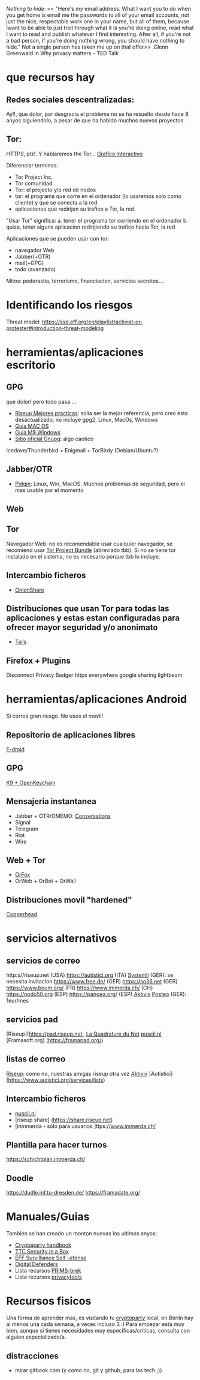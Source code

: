  *Nothing to hide*: << "Here's my email address. What I want you to do when you get home is email me the passwords to all of your email accounts, not just the nice, respectable work one in your name, but all of them, because Iwant to be able to just troll through what it is you're doing online, read what I want to read and publish whatever I find interesting. After all, if you're not a bad person, if you're doing nothing wrong, you should have nothing to hide." Not a single person has taken me up on that offer>> .Glenn Greenwald in Why privacy matters - TED Talk


# que recursos hay

## Redes sociales descentralizadas: 

Ay!!, que dolor, por desgracia el problema no se ha resuelto desde hace 8 anyos siguiendolo, a pesar de que ha habido muchos nuevos proyectos.

## Tor:
HTTP*S*, plz!. Y hablaremos the Tor...
[Grafico interactivo](https://www.eff.org/pages/tor-and-https)

Diferenciar terminos:
- Tor Project Inc.
- Tor comunidad
- Tor: el projecto y/o red de nodos
- tor: el programa que corre en el ordenador (lo usaremos solo como cliente) y que se conecta a la red
- aplicaciones que redirijen su trafico a Tor, la red.


"Usar Tor" significa:
a. tener el programa tor corriendo en el ordenador
b. quiza, tener alguna aplicacion redirijiendo su trafico hacia Tor, la red

Aplicaciones que se pueden usar con tor:
- navegador Web
- Jabber(+OTR)
- mail(+GPG)
- todo (avanzado)

Mitos: pederastia, terrorismo, financiacion, servicios secretos....

# Identificando los riesgos
Threat model: https://ssd.eff.org/en/playlist/activist-or-protester#introduction-threat-modeling

# herramientas/aplicaciones escritorio

## GPG
que dolor! pero todo pasa ...

- [Riseup Mejores practicas](https://riseup.net/en/security/messagesecurity/openpgp/bestpractices): solia ser la mejor referencia, pero creo esta desactualizado, no incluye gpg2, Linux, MacOs, Windows
- [Guia MAC OS](http://macgpg.sourceforge.net/)
- [Guia M$ Windows](https://www.gpg4win.org/)
- [Sitio oficial Gnupg](https://gnupg.org/documentation/index.html): algo caotico


Icedove/Thunderbird + Enigmail + TorBirdy (Debian/Ubuntu?)

## Jabber/OTR

- [Pidgin](https://www.pidgin.im/): Linux, Win, MacOS. Muchos problemas de seguridad, pero el mas usable por el momento

## Web

## Tor

Navegador Web: no es recomendable usar cualquier navegador, se recomiend usar [Tor Project Bundle](https://www.torproject.org/download) (abreviado tbb).
Si no se tiene tor instalado en el sistema, no es necesario porque tbb lo incluye.

## Intercambio ficheros

- [OnionShare](https://onionshare.org/)

## Distribuciones que usan Tor para todas las aplicaciones y estas estan configuradas para ofrecer mayor seguridad y/o anonimato

 - [Tails](https://tails.boum.org/)

## Firefox + Plugins
Disconnect
Privacy Badger
https everywhere
google sharing
lightbeam

# herramientas/aplicaciones Android

Si corres gran riesgo. No uses el movil!

## Repositorio de aplicaciones libres

[F-droid](https://f-droid.org)

## GPG

[K9 + OpenKeychain](https://onionshare.org/)


## Mensajeria instantanea

 - Jabber + OTR/OMEMO: [Conversations](https://conversations.im/)
 - Signal
 - Telegram
 - Riot
 - Wire

## Web + Tor

 -  [OrFox](https://guardianproject.info/apps/orfox/)
 - OrWeb + OrBot + OrWall

## Distribuciones movil "hardened"

[Copperhead](https://copperhead.co/android/)

# servicios alternativos

## servicios de correo

http:s//riseup.net (USA)
https://autistici.org (ITA)
[Systemli](https://systemli.org) (GER): se necesita invitacion
https://www.free.de/ (GER)
https://so36.net (GER)
https://www.boum.org/ (FR)
https://www.immerda.ch/ (CH)
https://nodo50.org (ESP)
https://pangea.org/ (ESP)
[Aktivix](https://http://en.wiki.aktivix.org/Aktivix:EmailAndLists)
[Posteo](https://posteo.de) (GER): 1eur/mes

## servicios pad

[Riseup](https://pad.riseup.net_
[La Quadrature du Net](https://pad.lqdn.net)
[puscii.nl](https://pad.puscii.nl)
[Framasoft.org] (https://framapad.org/)


## listas de correo

[Riseup](https://lists.riseup.net): como no, nuestras amigas riseup otra vez
[Aktivix](http://en.wiki.aktivix.org/Aktivix:EmailAndLists)
[Autistici] (https://www.autistici.org/services/lists)

## Intercambio ficheros

- [puscii.nl](https://files.puscii.nl/)
- [riseup share] (https://share.riseup.net)
- [inmmerda - sólo para usuarios ]ttps://www.immerda.ch/

## Plantilla para hacer turnos

https://schichtplan.immerda.ch/

## Doodle
https://dudle.inf.tu-dresden.de/
https://framadate.org/

# Manuales/Guias

Tambien se han creado un monton nuevas los ultimos anyos:

- [Cryptoparty handbook](https://www.cryptoparty.in/learn/handbook)
- [TTC Security in a Box](https://securityinabox.org/en/)
- [EFF Survilliance Self -efense](https://ssd.eff.org/en/index)
- [Digital Defenders](https://www.digitaldefenders.org/)
- Lista recursos [PRIMS-brek](https://prism-break.org)
- Lista recursos [privacytools](https://www.privacytools.io/)

# Recursos fisicos

Una forma de aprender mas, es visitando tu [cryptoparty](https://cryptoparty.in/berlin) local, en Berlin hay al menos una cada semana, a veces incluso 3 :)
Para empezar esta muy bien, aunque si tienes necesidades muy especificas/criticas, consulta con alguien especializado/a.

## distracciones

- mirar gitbook.com (y como no, git y github, para las tech ;))
